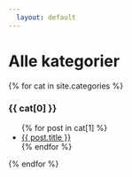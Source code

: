 ```yaml
---
  layout: default
---
```

# Alle kategorier
{% for cat in site.categories %}
  <h3>{{ cat[0] }}</h3>
  <ul>
    {% for post in cat[1] %}
      <li><a href="{{ post.url }}">{{ post.title }}</a></li>
    {% endfor %}
  </ul>
{% endfor %}